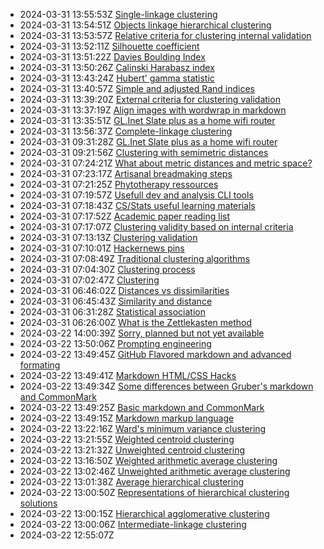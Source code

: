 * 2024-03-31 13:55:53Z [Single-linkage clustering](../29)
* 2024-03-31 13:54:51Z [Objects linkage hierarchical clustering](../28)
* 2024-03-31 13:53:57Z [Relative criteria for clustering internal validation](../27)
* 2024-03-31 13:52:11Z [Silhouette coefficient](../26)
* 2024-03-31 13:51:22Z [Davies Boulding Index](../25)
* 2024-03-31 13:50:26Z [Calinski Harabasz index](../24)
* 2024-03-31 13:43:24Z [Hubert' gamma statistic](../22)
* 2024-03-31 13:40:57Z [Simple and adjusted Rand indices](../21)
* 2024-03-31 13:39:20Z [External criteria for clustering validation](../20)
* 2024-03-31 13:37:19Z [Align images with wordwrap in markdown](../19)
* 2024-03-31 13:35:51Z [GL.Inet Slate plus as a home wifi router](../47)
* 2024-03-31 13:56:37Z [Complete-linkage clustering](../30)
* 2024-03-31 09:31:28Z [GL.Inet Slate plus as a home wifi router](../18)
* 2024-03-31 09:21:56Z [Clustering with semimetric distances](../17)
* 2024-03-31 07:24:21Z [What about metric distances and metric space?](../16)
* 2024-03-31 07:23:17Z [Artisanal breadmaking steps](../15)
* 2024-03-31 07:21:25Z [Phytotherapy ressources](../14)
* 2024-03-31 07:19:57Z [Usefull dev and analysis CLI tools](../13)
* 2024-03-31 07:18:43Z [CS/Stats useful learning materials](../12)
* 2024-03-31 07:17:52Z [Academic paper reading list ](../11)
* 2024-03-31 07:17:07Z [Clustering validity based on internal criteria](../10)
* 2024-03-31 07:13:13Z [Clustering validation](../9)
* 2024-03-31 07:10:01Z [Hackernews pins ](../8)
* 2024-03-31 07:08:49Z [Traditional clustering algorithms](../7)
* 2024-03-31 07:04:30Z [Clustering process](../6)
* 2024-03-31 07:02:47Z [Clustering](../5)
* 2024-03-31 06:46:02Z [Distances vs dissimilarities](../4)
* 2024-03-31 06:45:43Z [Similarity and distance](../3)
* 2024-03-31 06:31:28Z [Statistical association](../2)
* 2024-03-31 06:26:00Z [What is the Zettlekasten method](../1)
* 2024-03-22 14:00:39Z [Sorry, planned but not yet available](../0)
* 2024-03-22 13:50:06Z [Prompting engineering](../46)
* 2024-03-22 13:49:45Z [GitHub Flavored markdown and advanced formating](../43)
* 2024-03-22 13:49:41Z [Markdown HTML/CSS Hacks](../44)
* 2024-03-22 13:49:34Z [Some differences between Gruber's markdown and CommonMark ](../42)
* 2024-03-22 13:49:25Z [Basic markdown and CommonMark](../41)
* 2024-03-22 13:49:15Z [Markdown markup language](../40)
* 2024-03-22 13:22:16Z [Ward's minimum variance clustering](../39)
* 2024-03-22 13:21:55Z [Weighted centroid clustering](../38)
* 2024-03-22 13:21:32Z [Unweighted centroid clustering](../37)
* 2024-03-22 13:16:50Z [Weighted arithmetic average clustering](../36)
* 2024-03-22 13:02:46Z [Unweighted arithmetic average clustering](../35)
* 2024-03-22 13:01:38Z [Average hierarchical clustering](../34)
* 2024-03-22 13:00:50Z [Representations of hierarchical clustering solutions](../33)
* 2024-03-22 13:00:15Z [Hierarchical agglomerative clustering](../32)
* 2024-03-22 13:00:06Z [Intermediate-linkage clustering](../31)
* 2024-03-22 12:55:07Z [](../23)
